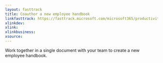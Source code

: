 ```yaml
---
layout: fasttrack
title: Coauthor a new employee handbook
linkfasttrack: https://fasttrack.microsoft.com/microsoft365/productivitylibrary/Coauthor-a-new-employee-handbook 
xlinkdev: 
xlink: 
xlinkbusiness: 
xsource: 
---
```

Work together in a single document with your team to create a new employee handbook.